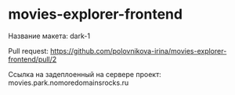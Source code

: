 # movies-explorer-frontend

Название макета: dark-1

Pull request: https://github.com/polovnikova-irina/movies-explorer-frontend/pull/2

Ссылка на задеплоенный на сервере проект: movies.park.nomoredomainsrocks.ru